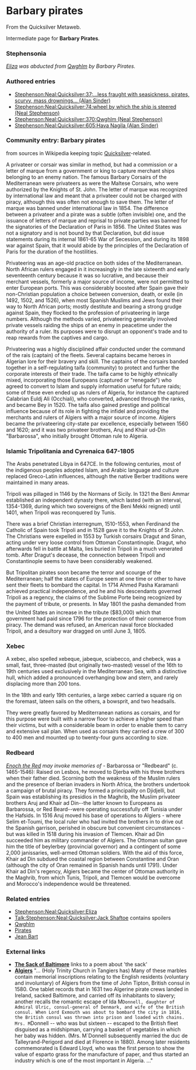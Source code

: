 
# Barbary pirates

From the Quicksilver Metaweb.

Intermediate page for
**Barbary Pirates**.

### Stephensonia


 *[Eliza](/stephenson-neal-quicksilver-eliza) was abducted from [Qwghlm](/qwghlm) by Barbary Pirates.*

### Authored entries


* [Stephenson:Neal:Quicksilver:37:...less fraught with seasickness, pirates, scurvy, mass drownings... (Alan Sinder)](/stephenson-neal-quicksilver-37-less-fraught-with-seasickness-pirates-scurvy-mass-drownings-alan-sinder)
* [Stephenson:Neal:Quicksilver:74:wheel by which the ship is steered (Neal Stephenson)](/stephenson-neal-quicksilver-74-wheel-by-which-the-ship-is-steered-neal-stephenson)
* [Stephenson:Neal:Quicksilver:370:Qwghlm (Neal Stephenson)](/stephenson-neal-quicksilver-370-qwghlm-neal-stephenson)
* [Stephenson:Neal:Quicksilver:605:Hava Nagila (Alan Sinder)](/stephenson-neal-quicksilver-605-hava-nagila-alan-sinder)


### Community entry: Barbary pirates


from sources in Wikipedia keeping topic [Quicksilver](/stephenson-neal-quicksilver)-related.

A privateer or corsair was similar in method, but had a commission or a letter of marque from a government or king to capture merchant ships belonging to an enemy nation. The famous Barbary Corsairs of the Mediterranean were privateers as were the Maltese Corsairs, who were authorized by the Knights of St. John. The letter of marque was recognized by international law and meant that a privateer could not be charged with piracy, although this was often not enough to save them. The letter of marque was banned under international law in 1854. The difference between a privateer and a pirate was a subtle (often invisible) one, and the issuance of letters of marque and reprisal to private parties was banned for the signatories of the Declaration of Paris in 1856. The United States was not a signatory and is not bound by that Declaration, but did issue statements during its internal 1861-65 War of Secession, and during its 1898 war against Spain, that it would abide by the principles of the Declaration of Paris for the duration of the hostilities. 

Privateering was an age-old practice on both sides of the Mediterranean. North African rulers engaged in it increasingly in the late sixteenth and early seventeenth century because it was so lucrative, and because their merchant vessels, formerly a major source of income, were not permitted to enter European ports. This was considerably boosted after Spain gave their non-Christian population a choice between conversion, death, or exile (in 1492, 1502, and 1526), when most Spanish Muslims and Jews found their way to North African ports; mostly destitute and bearing a strong grudge against Spain, they flocked to the profession of privateering in large numbers. Although the methods varied, privateering generally involved private vessels raiding the ships of an enemy in peacetime under the authority of a ruler. Its purposes were to disrupt an opponent's trade and to reap rewards from the captives and cargo. 

Privateering was a highly disciplined affair conducted under the command of the rais (captain) of the fleets. Several captains became heroes in Algerian lore for their bravery and skill. The captains of the corsairs banded together in a self-regulating taifa (community) to protect and further the corporate interests of their trade. The taifa came to be highly ethnically mixed, incorporating those Europeans (captured or "renegade") who agreed to convert to Islam and supply information useful for future raids; some of these even ended up as rulers of Algeria, for instance the captured Calabrian Euldj Ali (Occhiali), who converted, advanced through the ranks, and became Bey in 1520. The taifa also gained prestige and political influence because of its role in fighting the infidel and providing the merchants and rulers of Algiers with a major source of income. Algiers became the privateering city-state par excellence, especially between 1560 and 1620; and it was two privateer brothers, Aruj and Khair ud-Din "Barbarossa", who initially brought Ottoman rule to Algeria.

### Islamic Tripolitania and Cyrenaica 647-1805


The Arabs penetrated Libya in 647CE. In the following centuries, most of the indigenous peoples adopted Islam, and Arabic language and culture replaced Greco-Latin influences, although the native Berber traditions were maintained in many areas.

Tripoli was pillaged in 1146 by the Normans of Sicily. In 1321 the Beni Ammar established an independent dynasty there, which lasted (with an interval, 1354-1369, during which two sovereigns of the Beni Mekki reigned) until 1401, when Tripoli was reconquered by Tunis. 

There was a brief Christian interregnum, 1510-1553, when Ferdinand the Catholic of Spain took Tripoli and in 1528 gave it to the Knights of St John. The Christians were expelled in 1553 by Turkish corsairs Dragut and Sinan, acting under very loose control from Ottoman Constantinople. Dragut, who afterwards fell in battle at Malta, lies buried in Tripoli in a much venerated tomb. After Dragut's decease, the connection between Tripoli and Constantinople seems to have been considerably weakened. 

But Tripolitan pirates soon became the terror and scourge of the Mediterranean; half the states of Europe seem at one time or other to have sent their fleets to bombard the capital. In 1714 Ahmed Pasha Karamanli achieved practical independence, and he and his descendants governed Tripoli as a regency, the claims of the Sublime Porte being recognized by the payment of tribute, or presents. In May 1801 the pasha demanded from the United States an increase in the tribute ($83,000) which that government had paid since 1796 for the protection of their commerce from piracy. The demand was refused, an American naval force blockaded Tripoli, and a desultory war dragged on until June 3, 1805. 

### Xebec


A xebec, also spelled xebeque, jabeque, sciabecco, and chebeck, was a small, fast, three-masted (but originally two-masted) vessel of the 16th to 19th centuries used exclusively in the Mediterranean Sea, with a distinctive hull, which added a pronounced overhanging bow and stern, and rarely displacing more than 200 tons. 

In the 18th and early 19th centuries, a large xebec carried a square rig on the foremast, lateen sails on the others, a bowsprit, and two headsails. 

They were greatly favored by Mediterranean nations as corsairs, and for this purpose were built with a narrow floor to achieve a higher speed than their victims, but with a considerable beam in order to enable them to carry and extensive sail plan. When used as corsairs they carried a crew of 300 to 400 men and mounted up to twenty-four guns according to size.

### Redbeard


*[Enoch the Red](/stephenson-neal-quicksilver-enoch-root) may invoke memories of* - Barbarossa or "Redbeard" (c. 1465-1546): Raised on Lesbos, he moved to Djerba with his three brothers when their father died. Scorning both the weakness of the Muslim rulers and the presence of Iberian invaders in North Africa, the brothers undertook a campaign of brutal piracy. They formed a principality on Djidjelli, but Spain was establishing its presidios in the Maghrib, the Muslim privateer brothers Aruj and Khair ad Din--the latter known to Europeans as Barbarossa, or Red Beard--were operating successfully off Tunisia under the Hafsids. In 1516 Aruj moved his base of operations to Algiers - where Selim et-Toumi, the local ruler who had invited the brothers in to drive out the Spanish garrison, perished in obscure but convenient circumstances - but was killed in 1518 during his invasion of Tlemcen. Khair ad Din succeeded him as military commander of Algiers. The Ottoman sultan gave him the title of beylerbey (provincial governor) and a contingent of some 2,000 janissaries, well-armed Ottoman soldiers. With the aid of this force, Khair ad Din subdued the coastal region between Constantine and Oran (although the city of Oran remained in Spanish hands until 1791). Under Khair ad Din's regency, Algiers became the center of Ottoman authority in the Maghrib, from which Tunis, Tripoli, and Tlemcen would be overcome and Morocco's independence would be threatened.

### Related entries


* [Stephenson:Neal:Quicksilver:Eliza](/stephenson-neal-quicksilver-eliza)
* [Talk:Stephenson:Neal:Quicksilver:Jack Shaftoe](/talk-stephenson-neal-quicksilver-jack-shaftoe) contains spoilers
* [Qwghlm](/qwghlm)
* [Pirates](/pirates)
* [Jean Bart](/jean-bart)


### External links


* **[The Sack of Baltimore](/http-www-bartleby-com-246-207-html)** links to a poem about 'the sack'
* **[Algiers](/http-www-nationmaster-com-encyclopedia-algiers)** "... (Holy Trinity Church in Tangiers has) Many of these marbles contain memorial inscriptions relating to the English residents (voluntary and involuntary) of Algiers from the time of John Tipton, British consul in 1580. One tablet records that in 1631 two Algerine pirate crews landed in Ireland, sacked Baltimore, and carried off its inhabitants to slavery; another recalls the romantic escape of Ida M`Donnell, daughter of Admiral Ulric, consul-general of Denmark, and wife of the British consul. When Lord Exmouth was about to bombard the city in 1816, the British consul was thrown into prison and loaded with chains. Mrs. M`Donnell -- who was but sixteen -- escaped to the British fleet disguised as a midshipman, carrying a basket of vegetables in which her baby was hidden. (Mrs. M`Donnell subsequently married the duc de Talleyrand-Perigord and died at Florence in 1880). Among later residents commemorated is Edward Lloyd, who was the first person to show the value of esparto grass for the manufacture of paper, and thus started an industry which is one of the most important in Algeria. ..."
